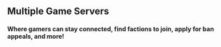 ## Multiple Game Servers
#### Where gamers can stay connected, find factions to join, apply for ban appeals, and more!